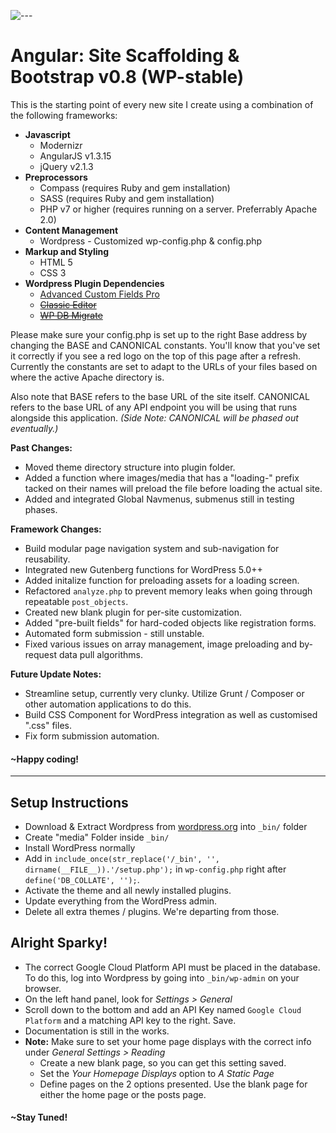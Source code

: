 
 ![---](http://richardbryanong.com/public/shortcut-icon.png) 

# Angular: Site Scaffolding & Bootstrap v0.8 (WP-stable)

This is the starting point of every new site I create using a combination of the following frameworks:

*   **Javascript**
    *   Modernizr
    *   AngularJS v1.3.15
    *   jQuery v2.1.3
*   **Preprocessors**
    *   Compass (requires Ruby and gem installation)
    *   SASS (requires Ruby and gem installation)
    *   PHP v7 or higher (requires running on a server. Preferrably Apache 2.0)
* **Content Management**
  * Wordpress - Customized wp-config.php & config.php
*   **Markup and Styling**
    *   HTML 5
    *   CSS 3
*   **Wordpress Plugin Dependencies**
    *   [Advanced Custom Fields Pro](https://www.advancedcustomfields.com/)
    *   ~~[Classic Editor](https://en-ca.wordpress.org/plugins/classic-editor/)~~
    *   ~~[WP DB Migrate](https://en-ca.wordpress.org/plugins/wp-migrate-db/)~~

Please make sure your config.php is set up to the right Base address by changing the BASE and CANONICAL constants. You'll know that you've set it correctly if you see a red logo on the top of this page after a refresh. Currently the constants are set to adapt to the URLs of your files based on where the active Apache directory is.

Also note that BASE refers to the base URL of the site itself. CANONICAL refers to the base URL of any API endpoint you will be using that runs alongside this application. *(Side Note: CANONICAL will be phased out eventually.)*

**Past Changes:**

 - Moved theme directory structure into plugin folder.
 - Added a function where images/media that has a "loading-" prefix tacked on their names will preload the file before loading the actual site.
 - Added and integrated Global Navmenus, submenus still in testing phases.

**Framework Changes:**
 - Build modular page navigation system and sub-navigation for reusability.
 - Integrated new Gutenberg functions for WordPress 5.0++
 - Added initalize function for preloading assets for a loading screen.
 - Refactored `analyze.php` to prevent memory leaks when going through repeatable `post_objects`.
 - Created new blank plugin for per-site customization.
 - Added "pre-built fields" for hard-coded objects like registration forms.
 - Automated form submission - still unstable.
 - Fixed various issues on array management, image preloading and by-request data pull algorithms.


**Future Update Notes:**
 - Streamline setup, currently very clunky. Utilize Grunt / Composer or other automation applications to do this.
 - Build CSS Component for WordPress integration as well as customised ".css" files.
 - Fix form submission automation.


#### ~Happy coding!

---

## Setup Instructions
- Download & Extract Wordpress from [wordpress.org](https://wordpress.org "Blog Tool, Publishing Platform, and CMS &mdash; WordPress") into `_bin/` folder
- Create "media" Folder inside `_bin/`
- Install WordPress normally
- Add in `include_once(str_replace('/_bin', '', dirname(__FILE__)).'/setup.php');` in `wp-config.php` right after `define('DB_COLLATE', '');`.
- Activate the theme and all newly installed plugins.
- Update everything from the WordPress admin.
- Delete all extra themes / plugins. We're departing from those.

## Alright Sparky!
- The correct Google Cloud Platform API must be placed in the database. To do this, log into Wordpress by going into `_bin/wp-admin` on your browser.
- On the left hand panel, look for *Settings > General*
- Scroll down to the bottom and add an API Key named `Google Cloud Platform` and a matching API key to the right. Save.
- Documentation is still in the works.
- **Note:** Make sure to set your home page displays with the correct info under *General Settings > Reading*
   - Create a new blank page, so you can get this setting saved.
   - Set the *Your Homepage Displays* option to *A Static Page*
   - Define pages on the 2 options presented. Use the blank page for either the home page or the posts page.

#### ~Stay Tuned!